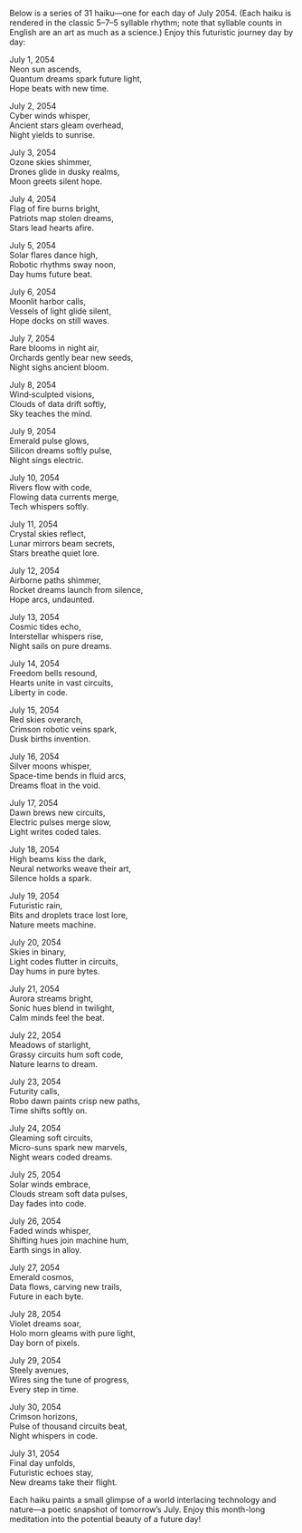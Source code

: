 Below is a series of 31 haiku—one for each day of July 2054. (Each haiku is rendered in the classic 5–7–5 syllable rhythm; note that syllable counts in English are an art as much as a science.) Enjoy this futuristic journey day by day:

July 1, 2054  
Neon sun ascends,  
Quantum dreams spark future light,  
Hope beats with new time.

July 2, 2054  
Cyber winds whisper,  
Ancient stars gleam overhead,  
Night yields to sunrise.

July 3, 2054  
Ozone skies shimmer,  
Drones glide in dusky realms,  
Moon greets silent hope.

July 4, 2054  
Flag of fire burns bright,  
Patriots map stolen dreams,  
Stars lead hearts afire.

July 5, 2054  
Solar flares dance high,  
Robotic rhythms sway noon,  
Day hums future beat.

July 6, 2054  
Moonlit harbor calls,  
Vessels of light glide silent,  
Hope docks on still waves.

July 7, 2054  
Rare blooms in night air,  
Orchards gently bear new seeds,  
Night sighs ancient bloom.

July 8, 2054  
Wind‐sculpted visions,  
Clouds of data drift softly,  
Sky teaches the mind.

July 9, 2054  
Emerald pulse glows,  
Silicon dreams softly pulse,  
Night sings electric.

July 10, 2054  
Rivers flow with code,  
Flowing data currents merge,  
Tech whispers softly.

July 11, 2054  
Crystal skies reflect,  
Lunar mirrors beam secrets,  
Stars breathe quiet lore.

July 12, 2054  
Airborne paths shimmer,  
Rocket dreams launch from silence,  
Hope arcs, undaunted.

July 13, 2054  
Cosmic tides echo,  
Interstellar whispers rise,  
Night sails on pure dreams.

July 14, 2054  
Freedom bells resound,  
Hearts unite in vast circuits,  
Liberty in code.

July 15, 2054  
Red skies overarch,  
Crimson robotic veins spark,  
Dusk births invention.

July 16, 2054  
Silver moons whisper,  
Space-time bends in fluid arcs,  
Dreams float in the void.

July 17, 2054  
Dawn brews new circuits,  
Electric pulses merge slow,  
Light writes coded tales.

July 18, 2054  
High beams kiss the dark,  
Neural networks weave their art,  
Silence holds a spark.

July 19, 2054  
Futuristic rain,  
Bits and droplets trace lost lore,  
Nature meets machine.

July 20, 2054  
Skies in binary,  
Light codes flutter in circuits,  
Day hums in pure bytes.

July 21, 2054  
Aurora streams bright,  
Sonic hues blend in twilight,  
Calm minds feel the beat.

July 22, 2054  
Meadows of starlight,  
Grassy circuits hum soft code,  
Nature learns to dream.

July 23, 2054  
Futurity calls,  
Robo dawn paints crisp new paths,  
Time shifts softly on.

July 24, 2054  
Gleaming soft circuits,  
Micro-suns spark new marvels,  
Night wears coded dreams.

July 25, 2054  
Solar winds embrace,  
Clouds stream soft data pulses,  
Day fades into code.

July 26, 2054  
Faded winds whisper,  
Shifting hues join machine hum,  
Earth sings in alloy.

July 27, 2054  
Emerald cosmos,  
Data flows, carving new trails,  
Future in each byte.

July 28, 2054  
Violet dreams soar,  
Holo morn gleams with pure light,  
Day born of pixels.

July 29, 2054  
Steely avenues,  
Wires sing the tune of progress,  
Every step in time.

July 30, 2054  
Crimson horizons,  
Pulse of thousand circuits beat,  
Night whispers in code.

July 31, 2054  
Final day unfolds,  
Futuristic echoes stay,  
New dreams take their flight.

Each haiku paints a small glimpse of a world interlacing technology and nature—a poetic snapshot of tomorrow’s July. Enjoy this month-long meditation into the potential beauty of a future day!
